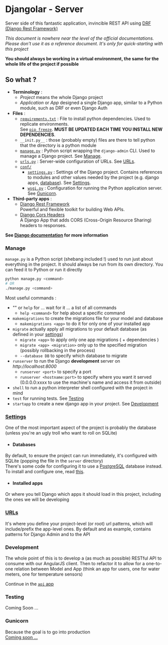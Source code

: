 # Djangolar - Server
Server side of this fantastic application, invincible REST API using [DRF (Django Rest Framework)](http://www.django-rest-framework.org/)

*This document is nowhere near the level of the official documentations. Please don't use it as a reference document. It's only for quick-starting with this project*

**You should always be working in a virtual environment, the same for the whole life of the project if possible**

## So what ?
- **Terminology** :
  - *Project* means the whole Django project
  - *Application* or *App* designed a single Django app, similar to a Python module, such as DRF or even Django Auth
- **Files** :
  - [`requirements.txt`](requirements.txt) : File to install python dependencies. Used to replicate environments.  
  See [`pip freeze`](https://pip.pypa.io/en/stable/reference/pip_freeze/).
  **MUST BE UPDATED EACH TIME YOU INSTALL NEW DEPENDENCIES**.
  - `__init.py__` : those (probably empty) files are there to tell python that the directory is a python module
  - [`manage.py`](manage.py) : Python script wrapping the `django-admin` CLI. Used to manage a Django project. See [Manage](#manage).
  - [`urls.py`](urls.py) : Server-wide configuration of URLs. See [URLs](#urls).
  - [`conf/`](conf/)
    - [`settings.py`](conf/settings.py) : Settings of the Django project. Contains references to modules and other values needed by the project (e.g. django apps, [database](#database)). See [Settings](#settings).
    - [`wsgi.py`](conf/wsgi.py) : Configuration for running the Python application server. See [Gunicorn](#gunicorn).
- **Third-party apps** :
  - [Django Rest Framework](http://www.django-rest-framework.org/)  
  Powerful and flexible toolkit for building Web APIs.
  - [Django Cors Headers](https://github.com/OttoYiu/django-cors-headers)  
  A Django App that adds CORS (Cross-Origin Resource Sharing) headers to responses.

**See [Django documentation](https://docs.djangoproject.com/en/1.9/) for more information**

### Manage
`manage.py` is a Python script (shebang included !) used to run just about everything in the project. It should always be run from its own directory. You can feed it to Python or run it directly
```sh
python manage.py <command>
# OR
./manage.py <command>
```
Most useful commands :
- "" or `help` for ... wait for it ... a list of all commands
  - `help <command>` for help about a specific command
- `makemigrations` to create the migrations file for your model and database
  - `makemigrations <app>` to do it for only one of your installed app
- `migrate` actually apply all migrations to your default database (as defined in your [settings](#settings))
  - `migrate <app>` to apply only one app migrations ( + dependencies )
  - `migrate <app> <migration>` only up to the specified migration (possibly rollbacking in the process)
  - `--database DB` to specify which database to migrate
- `runserver` to run the Django **development** server on *http://localhost:8000*
  - `runserver <port>` to specify a port
  - `runserver <hostname:port>` to specify where you want it served  
  (0.0.0.0:xxxx to use the machine's name and access it from outside)
- `shell` to run a python interpreter shell configured with the project in mind
- `test` for running tests. See [Testing](#testing)
- `startapp` to create a new django app in your project. See [Development](#development)

### [Settings](conf/settings.py)
One of the most important aspect of the project is probably the database (unless you're an ugly troll who want to roll on SQLite)

- #### Databases
By default, to ensure the project can run immediately, it's configured with SQLite (popping the file in the `server` directory)  
There's some code for configuring it to use a [PostgreSQL](http://www.postgresql.org/) database instead. To install and configure one, read [this](pgsql.md).

- #### Installed apps
Or where you tell Django which apps it should load in this project, including the ones we will be developing

### [URLs](urls.py)
It's where you define your project-level (or root) url patterns, which will include/prefix the app-level ones. By default and as example, contains patterns for Django Admin and to the API

### Development
The whole point of this is to develop a (as much as possible) RESTful API to consume with our AngularJS client. Then to refactor it to allow for a one-to-one relation between Model and App
(think an app for users, one for water meters, one for temperature sensors)

Continue in the [`api` app](api/)

### Testing
Coming Soon ...

### Gunicorn
Because the goal is to go into production  
[Coming soon ...](http://gunicorn.org/)
